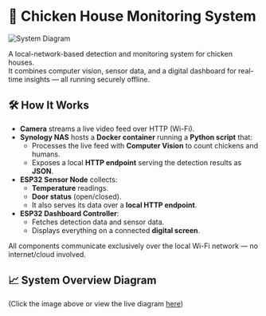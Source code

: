 # 🐔 Chicken House Monitoring System

![System Diagram](https://example.com/your-diagram.png)

A local-network-based detection and monitoring system for chicken houses.  
It combines computer vision, sensor data, and a digital dashboard for real-time insights — all running securely offline.

## 🛠️ How It Works

- **Camera** streams a live video feed over HTTP (Wi-Fi).
- **Synology NAS** hosts a **Docker container** running a **Python script** that:
  - Processes the live feed with **Computer Vision** to count chickens and humans.
  - Exposes a local **HTTP endpoint** serving the detection results as **JSON**.
- **ESP32 Sensor Node** collects:
  - **Temperature** readings.
  - **Door status** (open/closed).
  - It also serves its data over a **local HTTP endpoint**.
- **ESP32 Dashboard Controller**:
  - Fetches detection data and sensor data.
  - Displays everything on a connected **digital screen**.

All components communicate exclusively over the local Wi-Fi network — no internet/cloud involved.

## 📈 System Overview Diagram

(Click the image above or view the live diagram [here](diagram.png))
